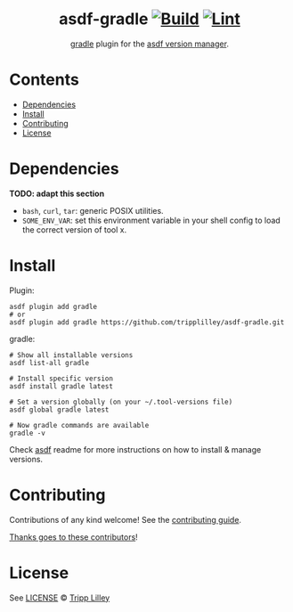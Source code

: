 <div align="center">

# asdf-gradle [![Build](https://github.com/tripplilley/asdf-gradle/actions/workflows/build.yml/badge.svg)](https://github.com/tripplilley/asdf-gradle/actions/workflows/build.yml) [![Lint](https://github.com/tripplilley/asdf-gradle/actions/workflows/lint.yml/badge.svg)](https://github.com/tripplilley/asdf-gradle/actions/workflows/lint.yml)


[gradle](https://docs.gradle.org/current/userguide/userguide.html) plugin for the [asdf version manager](https://asdf-vm.com).

</div>

# Contents

- [Dependencies](#dependencies)
- [Install](#install)
- [Contributing](#contributing)
- [License](#license)

# Dependencies

**TODO: adapt this section**

- `bash`, `curl`, `tar`: generic POSIX utilities.
- `SOME_ENV_VAR`: set this environment variable in your shell config to load the correct version of tool x.

# Install

Plugin:

```shell
asdf plugin add gradle
# or
asdf plugin add gradle https://github.com/tripplilley/asdf-gradle.git
```

gradle:

```shell
# Show all installable versions
asdf list-all gradle

# Install specific version
asdf install gradle latest

# Set a version globally (on your ~/.tool-versions file)
asdf global gradle latest

# Now gradle commands are available
gradle -v
```

Check [asdf](https://github.com/asdf-vm/asdf) readme for more instructions on how to
install & manage versions.

# Contributing

Contributions of any kind welcome! See the [contributing guide](contributing.md).

[Thanks goes to these contributors](https://github.com/tripplilley/asdf-gradle/graphs/contributors)!

# License

See [LICENSE](LICENSE) © [Tripp Lilley](https://github.com/tripplilley/)
